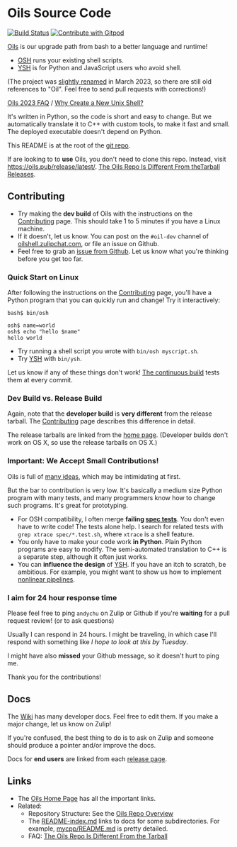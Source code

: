 Oils Source Code
================

[![Build
Status](https://github.com/oils-for-unix/oils/actions/workflows/all-builds.yml/badge.svg?branch=master)](https://github.com/oils-for-unix/oils/actions/workflows/all-builds.yml) <a href="https://gitpod.io/from-referrer/">
  <img src="https://img.shields.io/badge/Contribute%20with-Gitpod-908a85?logo=gitpod" alt="Contribute with Gitpod" />
</a>

[Oils][home-page] is our upgrade path from bash to a better language and runtime!  

- [OSH][] runs your existing shell scripts.
- [YSH][] is for Python and JavaScript users who avoid shell.

(The project was [slightly renamed][rename] in March 2023, so there are still
old references to "Oil".  Feel free to send pull requests with corrections!)

[home-page]: https://oils.pub/

[OSH]: https://oils.pub/cross-ref.html#OSH
[YSH]: https://oils.pub/cross-ref.html#YSH

[rename]: https://www.oilshell.org/blog/2023/03/rename.html

[Oils 2023 FAQ][faq-2023] / [Why Create a New Unix Shell?][why]

[faq-2023]: https://www.oilshell.org/blog/2023/03/faq.html
[why]: https://www.oilshell.org/blog/2021/01/why-a-new-shell.html

It's written in Python, so the code is short and easy to change.  But we
automatically translate it to C++ with custom tools, to make it fast and small.
The deployed executable doesn't depend on Python.

This README is at the root of the [git repo][git-repo].

If are looking to to **use** Oils, you don't need to clone this repo.  Instead,
visit <https://oils.pub/release/latest/>.
[The Oils Repo Is Different From theTarball Releases](https://github.com/oils-for-unix/oils/wiki/The-Oils-Repo-Is-Different-From-the-Tarball-Releases).

[git-repo]: https://github.com/oils-for-unix/oils

<div id="toc">
</div>

## Contributing

* Try making the **dev build** of Oils with the instructions on the
  [Contributing][] page.  This should take 1 to 5 minutes if you have a Linux
  machine.
* If it doesn't, let us know.  You can post on the `#oil-dev` channel of
  [oilshell.zulipchat.com][], or file an issue on Github.
* Feel free to grab an [issue from
  Github](https://github.com/oils-for-unix/oils/issues?q=is%3Aissue+is%3Aopen+label%3A%22good+first+issue%22).
  Let us know what you're thinking before you get too far.

[Contributing]: https://github.com/oils-for-unix/oils/wiki/Contributing
[oilshell.zulipchat.com]: https://oilshell.zulipchat.com/
[blog]: https://oils.pub/blog/

### Quick Start on Linux

After following the instructions on the [Contributing][] page, you'll have a
Python program that you can quickly run and change!  Try it interactively:

    bash$ bin/osh

    osh$ name=world
    osh$ echo "hello $name"
    hello world

- Try running a shell script you wrote with `bin/osh myscript.sh`.
- Try [YSH][] with `bin/ysh`.

Let us know if any of these things don't work!  [The continuous
build](https://op.oilshell.org/) tests them at every commit.

### Dev Build vs. Release Build

Again, note that the **developer build** is **very different** from the release
tarball.  The [Contributing][] page describes this difference in detail.

The release tarballs are linked from the [home page][home-page].  (Developer
builds don't work on OS X, so use the release tarballs on OS X.)

### Important: We Accept Small Contributions!

Oils is full of [many ideas](https://oils.pub/blog/), which may be
intimidating at first.

But the bar to contribution is very low.  It's basically a medium size Python
program with many tests, and many programmers know how to change such programs.
It's great for prototyping.

- For OSH compatibility, I often merge **failing [spec
  tests](https://oils.pub/cross-ref.html#spec-test)**.  You don't even
  have to write code!  The tests alone help.  I search for related tests with
  `grep xtrace spec/*.test.sh`, where `xtrace` is a shell feature.
- You only have to make your code work **in Python**.  Plain Python programs
  are easy to modify.  The semi-automated translation to C++ is a separate
  step, although it often just works. 
- You can **influence the design** of [YSH][].  If you have an itch to
  scratch, be ambitious.  For example, you might want to show us how to
  implement [nonlinear pipelines](https://github.com/oils-for-unix/oils/issues/843).

### I aim for 24 hour response time

Please feel free to ping `andychu` on Zulip or Github if you're **waiting** for
a pull request review!  (or to ask questions)

Usually I can respond in 24 hours. I might be traveling, in which case I'll
respond with something like *I hope to look at this by Tuesday*.

I might have also **missed** your Github message, so it doesn't hurt to ping
me.

Thank you for the contributions!

## Docs

The [Wiki](https://github.com/oils-for-unix/oils/wiki) has many developer docs.  Feel
free to edit them.  If you make a major change, let us know on Zulip!

If you're confused, the best thing to do is to ask on Zulip and someone should
produce a pointer and/or improve the docs.

Docs for **end users** are linked from each [release
page](https://oils.pub/releases.html).

## Links

* The [Oils Home Page][home-page] has all the important links.
* Related:
  * Repository Structure: See the [Oils Repo Overview][repo-overview]
  * The [README-index.md](README-index.md) links to docs for some
    subdirectories.  For example, [mycpp/README.md](mycpp/README.md) is pretty
    detailed.
  * FAQ: [The Oils Repo Is Different From the Tarball][repo-tarball-faq]

[repo-overview]: doc/repo-overview.md

[repo-tarball-faq]: https://github.com/oils-for-unix/oils/wiki/The-Oils-Repo-Is-Different-From-the-Tarball-Releases
